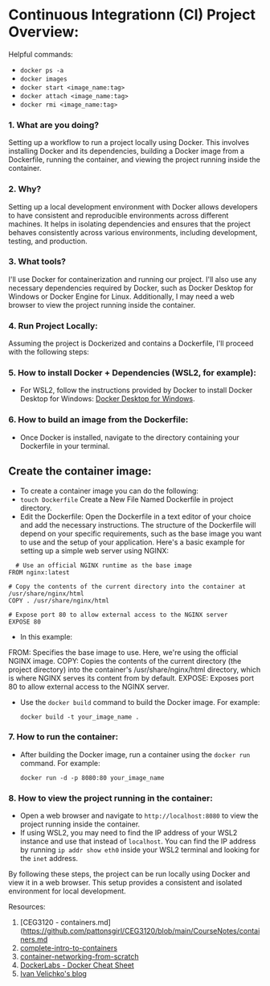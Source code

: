 # Continuous Integrationn (CI) Project Overview:

Helpful commands:
- `docker ps -a`
- `docker images`
- `docker start <image_name:tag>`
- `docker attach <image_name:tag>`
- `docker rmi <image_name:tag>`


### 1. What are you doing?

Setting up a workflow to run a project locally using Docker. This involves installing Docker and its dependencies, building a Docker image from a Dockerfile, running the container, and viewing the project running inside the container.

### 2. Why?

Setting up a local development environment with Docker allows developers to have consistent and reproducible environments across different machines. It helps in isolating dependencies and ensures that the project behaves consistently across various environments, including development, testing, and production.

### 3. What tools?

I'll use Docker for containerization and running our project. I'll also use any necessary dependencies required by Docker, such as Docker Desktop for Windows or Docker Engine for Linux. Additionally, I may need a web browser to view the project running inside the container.

### 4. Run Project Locally:

Assuming the project is Dockerized and contains a Dockerfile, I'll proceed with the following steps:

### 5. How to install Docker + Dependencies (WSL2, for example):

- For WSL2, follow the instructions provided by Docker to install Docker Desktop for Windows: [Docker Desktop for Windows](https://docs.docker.com/desktop/install/).

### 6. How to build an image from the Dockerfile:

- Once Docker is installed, navigate to the directory containing your Dockerfile in your terminal.

## Create the container image:
- To create a container image you can do the following:
- `touch Dockerfile` Create a New File Named Dockerfile in project directory.
- Edit the Dockerfile: Open the Dockerfile in a text editor of your choice and add the necessary instructions. The structure of the Dockerfile will depend on your specific requirements, such as the base image you want to use and the setup of your application. Here's a basic example for setting up a simple web server using NGINX:
```
  # Use an official NGINX runtime as the base image
FROM nginx:latest

# Copy the contents of the current directory into the container at /usr/share/nginx/html
COPY . /usr/share/nginx/html

# Expose port 80 to allow external access to the NGINX server
EXPOSE 80
```
- In this example:

FROM: Specifies the base image to use. Here, we're using the official NGINX image.
COPY: Copies the contents of the current directory (the project directory) into the container's /usr/share/nginx/html directory, which is where NGINX serves its content from by default.
EXPOSE: Exposes port 80 to allow external access to the NGINX server.
- Use the `docker build` command to build the Docker image. For example:
  ```
  docker build -t your_image_name .
  ```
  
### 7. How to run the container:

- After building the Docker image, run a container using the `docker run` command. For example:
  ```
  docker run -d -p 8080:80 your_image_name
  ```

### 8. How to view the project running in the container:

- Open a web browser and navigate to `http://localhost:8080` to view the project running inside the container.
- If using WSL2, you may need to find the IP address of your WSL2 instance and use that instead of `localhost`. You can find the IP address by running `ip addr show eth0` inside your WSL2 terminal and looking for the `inet` address.

By following these steps, the project can be run locally using Docker and view it in a web browser. This setup provides a consistent and isolated environment for local development.

Resources:
1. [CEG3120 - containers.md](https://github.com/pattonsgirl/CEG3120/blob/main/CourseNotes/containers.md
2. [complete-intro-to-containers](https://btholt.github.io/complete-intro-to-containers/)
3. [container-networking-from-scratch](https://labs.iximiuz.com/tutorials/container-networking-from-scratch)
4. [DockerLabs - Docker Cheat Sheet](https://labs.iximiuz.com/tutorials/container-networking-from-scratch)
5. [Ivan Velichko's blog](https://iximiuz.com/en/)
